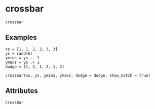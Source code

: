 # crossbar

```@shortdocs; canonical=false
crossbar
```


## Examples

```@figure
xs = [1, 1, 2, 2, 3, 3]
ys = rand(6)
ymins = ys .- 1
ymaxs = ys .+ 1
dodge = [1, 2, 1, 2, 1, 2]

crossbar(xs, ys, ymins, ymaxs, dodge = dodge, show_notch = true)
```

## Attributes

```@attrdocs
CrossBar
```
